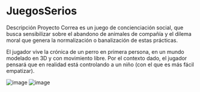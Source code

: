 # JuegosSerios

Descripción
Proyecto Correa es un juego de concienciación social, que busca sensibilizar sobre el abandono de animales de compañía y el dilema moral que genera la normalización o banalización de estas prácticas.

El jugador vive la crónica de un perro en primera persona, en un mundo modelado en 3D y con movimiento libre. Por el contexto dado, el jugador pensará que en realidad está controlando a un niño (con el que es más fácil empatizar).

![image](https://github.com/user-attachments/assets/0e03ad3b-1229-4acf-9c22-35d4be81268b)
![image](https://github.com/user-attachments/assets/128ba107-13e7-4198-b396-737c313e1c65)

